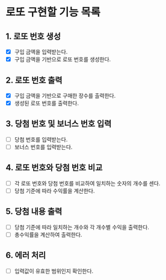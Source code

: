 # 로또 구현할 기능 목록

## 1. 로또 번호 생성

- [X] 구입 금액을 입력받는다.
- [X] 구입 금액을 기반으로 로또 번호를 생성한다.

## 2. 로또 번호 출력

- [X] 구입 금액을 기반으로 구매한 장수를 출력한다.
- [X] 생성된 로또 번호를 출력한다.

## 3. 당첨 번호 및 보너스 번호 입력

- [ ] 당첨 번호를 입력받는다.
- [ ] 보너스 번호를 입력받는다.

## 4. 로또 번호와 당첨 번호 비교

- [ ] 각 로또 번호와 당첨 번호를 비교하여 일치하는 숫자의 개수를 센다.
- [ ] 당첨 기준에 따라 수익률을 계산한다.

## 5. 당첨 내용 출력

- [ ] 당첨 기준에 따라 일치하는 개수와 각 개수별 수익을 출력한다.
- [ ] 총수익률을 계산하여 출력한다.

## 6. 에러 처리

- [ ] 입력값이 유효한 범위인지 확인한다.
